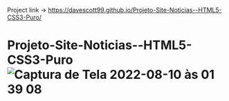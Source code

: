 Project link -> https://davescott99.github.io/Projeto-Site-Noticias--HTML5-CSS3-Puro/
# Projeto-Site-Noticias--HTML5-CSS3-Puro![Captura de Tela 2022-08-10 às 01 39 08](https://user-images.githubusercontent.com/101915085/183817121-1bfb26e5-09e9-43ea-9c50-bbea190346eb.png)
